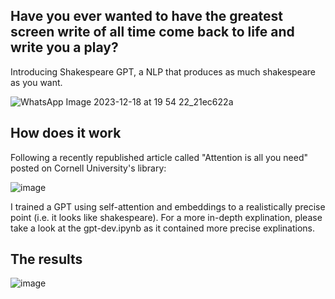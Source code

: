 ## Have you ever wanted to have the greatest screen write of all time come back to life and write you a play?
Introducing Shakespeare GPT, a NLP that produces as much shakespeare as you want.

![WhatsApp Image 2023-12-18 at 19 54 22_21ec622a](https://github.com/eduardo-ruiz-garay/GPT1/assets/132950152/e3c452c5-f9ef-41fa-95ba-a902baecf1d7)


## How does it work
Following a recently republished article called "Attention is all you need" posted on Cornell University's library:

![image](https://github.com/eduardo-ruiz-garay/GPT1/assets/132950152/db1314d2-6ab9-451a-804c-b394305d8ff5)

I trained a GPT using self-attention and embeddings to a realistically precise point (i.e. it looks like shakespeare). For a more in-depth explination, please take a look at the gpt-dev.ipynb as it contained more precise explinations. 

## The results
![image](https://github.com/eduardo-ruiz-garay/GPT1/assets/132950152/9c0affa4-f398-4610-99ef-f62acfcf8006)
